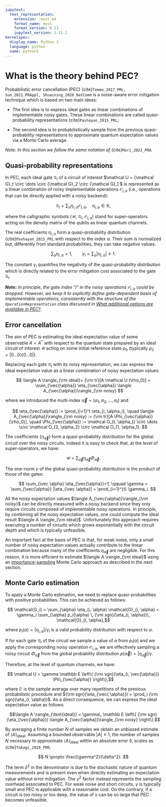 ```yaml
---
jupytext:
  text_representation:
    extension: .myst.md
    format_name: myst
    format_version: 0.13
    jupytext_version: 1.11.1
kernelspec:
  display_name: Python 3
  language: python
  name: python3
---
```


# What is the theory behind PEC?


Probabilistic error cancellation (PEC) {cite}`Temme_2017_PRL, Sun_2021_PRAppl, Shuaining_2020_NatComm`  is a noise-aware error mitigation technique which is
based on two main ideas:

- The first idea is to express ideal gates as linear combinations of implementable noisy gates.
These linear combinations are called quasi-probability representations {cite}`Pashayan_2015_PRL`;

- The second idea is to probabilistically sample from the previous quasi-probability representations to approximate
quantum expectation values via a Monte Carlo average.

**Note:* In this section we follow the same notation of {cite}`Mari_2021_PRA`.*

## Quasi-probability representations

In PEC, each ideal gate $\mathcal G_i$ of a circuit of interest
$\mathcal U = {\mathcal G}_t \circ  \dots \circ {\mathcal G}_2 \circ {\mathcal G}_1 $
is represented as a linear combination of noisy implementable operations ${\mathcal O_{i, \alpha}}$ (i.e., operations that
can be directly applied with a noisy backend):

$$
\mathcal G_i = \sum_\alpha \eta_{i, \alpha} \mathcal O_{i, \alpha},
\quad  \eta_{i, \alpha} \in \mathbb R,
$$

where the calligraphic symbols ($\mathcal U$, $\mathcal G_i$, $\mathcal O_{i, \alpha}$) stand for super-operators acting
on the density matrix of the qubits as linear quantum channels.

The real coefficients ${\eta_{i,\alpha}}$ form a quasi-probability distribution {cite}`Pashayan_2015_PRL` with respect to the
index $\alpha$. Their sum is normalized but, differently from standard probabilities, they can take negative values:

 $$ \sum_\alpha \eta_{i,\alpha}=1,  \qquad  \gamma_i = \sum_\alpha |\eta_{i, \alpha}| \ge 1.$$

The constant $\gamma_i$ quantifies the negativity of the quasi-probability distribution which is directly related
to the error mitigation cost associated to the gate $\mathcal G_i$.

***Note:** In principle, the gate index "$i$" in the noisy operations $\mathcal O_{i, \alpha}$ could be dropped.
However, we keep it to explicitly define gate-dependent basis of implementable operations, consistently with
the  structure of the `OperationRepresentation` class discussed in [What additional options are
available in PEC?](pec-3-options.myst.md).*


## Error cancellation

The aim of PEC is estimating the ideal expectation value of some observable $A=A^\dagger$ with respect to
the quantum state prepared by an ideal circuit of interest $\mathcal U$ acting on some initial  reference
state $\rho_0$ (typically $\rho_0= |0\dots 0 \rangle \langle 0 \dots 0 |$).

Replacing each gate $\mathcal G_i$ with its noisy representation, we can express the ideal expectation
value as a linear combination of noisy expectation values:

$$
\langle A \rangle_{\rm ideal}= {\rm tr}[A \mathcal U (\rho_0)] =
\sum_{\vec{\alpha}} \eta_{\vec{\alpha}} \langle A_{\vec{\alpha}}\rangle_{\rm noisy}
$$

where we introduced the multi-index $\vec{\alpha}=(\alpha_1, \alpha_2, \dots ,\alpha_t)$ and

$$
\eta_{\vec{\alpha}} := \prod_{i=1}^t \eta_{i, \alpha_i},
\quad  \langle A_{\vec{\alpha}}\rangle_{\rm noisy} :=  {\rm tr}[A \Phi_{\vec{\alpha}}(\rho_0)],
\quad \Phi_{\vec{\alpha}} := \mathcal O_{t, \alpha_t} \circ \dots \circ \mathcal O_{2, \alpha_2} \circ \mathcal O_{1, \alpha_1}.
$$


The coefficients $\{ \eta_{\vec{\alpha}} \}$ form a quasi-probability distribution
for the global circuit over the noisy circuits. Indeed it is easy to check that, at the level of super-operators,
we have:

$$ \mathcal U =  \sum_{\vec{\alpha}} \eta_{\vec{\alpha}} \Phi_{\vec{\alpha}}. $$

The one-norm $\gamma$ of the global quasi-probability distribution is the product of those of the gates:

$$
\sum_{\vec \alpha} \eta_{\vec{\alpha}}=1,  \qquad  \gamma = \sum_{\vec{\alpha}} |\eta_{\vec \alpha}| = \prod_{i=1}^{t} \gamma_i.
$$

All the noisy expectation values $\langle A_{\vec{\alpha}}\rangle_{\rm noisy}$ can be directly measured with
a noisy backend since they only require circuits composed of implementable noisy operations.
In principle, by combining all the noisy expectation values, one could compute the ideal result $\langle A \rangle_{\rm ideal}$.
Unfortunately this approach requires executing a number of circuits which grows exponentially with the circuit depth and
which is typically unfeasible.

An important fact at the basis of PEC is that, for weak noise, only a small number of noisy expectation values actually
contribute to the linear combination because many of the coefficients $\eta_{\vec \alpha}$ are negligible.
For this reason, it is more efficient to estimate $\langle A \rangle_{\rm ideal}$ using an
 [importance-sampling](https://en.wikipedia.org/wiki/Importance_sampling) Monte Carlo approach as described in the next section.

## Monte Carlo estimation

To apply a Monte Carlo estimation, we need to replace quasi-probabilities with positive probabilities.
This can be achieved as follows:

$$ \mathcal{G_i} = \sum_{\alpha} \eta_{i, \alpha} \mathcal{O}_{i, \alpha}
= \gamma_i \sum_{\alpha} p_i(\alpha) \, {\rm sgn}(\eta_{i, \alpha})\, \mathcal{O}_{i, \alpha},$$

where $p_{i}(\alpha)=|\eta_{i, \alpha}|/\gamma_i$ is a valid probability distribution with respect to $\alpha$.

If for each gate $\mathcal G_i$ of the circuit we sample a value of $\alpha$ from $p_{i}(\alpha)$ and we apply the corresponding noisy operation
$\mathcal O_{i, \alpha}$, we are effectively sampling a noisy circuit $\Phi_{\vec{\alpha}}$ from the
global probability distribution $p(\vec{\alpha})= |\eta_{\vec{\alpha}}| / \gamma$.

Therefore, at the level of quantum channels, we have:

$$ \mathcal U = \gamma \mathbb E \left\{  {\rm sgn}(\eta_{i, \vec{\alpha}}) \Phi_{\vec{\alpha}} \right\},$$

where $\mathbb E$ is the sample average over many repetitions of the previous probabilistic procedure and
${\rm sgn}(\eta_{\vec{ \alpha}}) = \prod_i {\rm sgn}(\eta_{i, \alpha})$.
As a direct consequence, we can express the ideal expectation value as follows:

$$\langle A \rangle_{\text{ideal}} = \gamma\,
\mathbb E \left\{  {\rm sgn}(\eta_{\vec{\alpha}}) \langle A_{\vec{\alpha}}\rangle_{\rm noisy} \right\}.$$

By averaging a finite number $N$ of samples we obtain an unbiased estimate of $\langle A \rangle_{\text{ideal}}$.
Assuming a bounded observable $|A|\le 1$, the number of samples $N$
necessary to approximate $\langle A\rangle_{\text{ideal}}$ within an absolute error $\delta$,
scales as {cite}`Takagi_2020_PRR`:

$$ N \propto \frac{\gamma^2}{\delta^2}. $$

The term $\delta^2$ in the denominator is due to the stochastic nature of quantum measurements
and is present even when directly estimating an expectation value without error mitigation.
The $\gamma^2$ factor instead represents the sampling overhead associated to PEC.
For weak noise and short circuits, $\gamma$ is typically small and PEC is applicable with a reasonable
cost.
On the contrary, if a circuit is too noisy or too deep, the value of $\gamma$ can be so large that PEC becomes
unfeasible.
